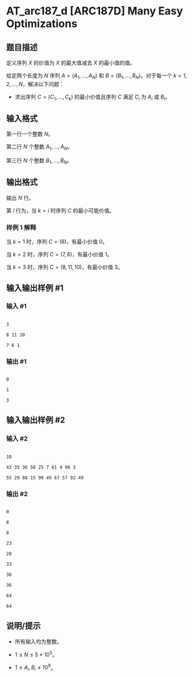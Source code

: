 # AT_arc187_d [ARC187D] Many Easy Optimizations

## 题目描述

定义序列 $X$ 的价值为 $X$ 的最大值减去 $X$ 的最小值的值。

给定两个长度为 $N$ 序列 $A=(A_1,\dots,A_N)$ 和 $B=(B_1,\dots,B_N)$。对于每一个 $k=1,2,\dots,N$，解决以下问题：

- 求出序列 $C=(C_1,\dots,C_k)$ 的最小价值且序列 $C$ 满足 $C_i$ 为 $A_i$ 或 $B_i$。

## 输入格式

第一行一个整数 $N$。

第二行 $N$ 个整数 $A_1,\dots,A_N$。

第三行 $N$ 个整数 $B_1,\dots,B_N$。

## 输出格式

输出 $N$ 行。

第 $i$ 行为，当 $k=i$ 时序列 $C$ 的最小可能价值。

### 样例 1 解释

当 $k=1$ 时，序列 $C=(8)$，有最小价值 $0$。

当 $k=2$ 时，序列 $C=(7,6)$，有最小价值 $1$。

当 $k=3$ 时，序列 $C=(8,11,10)$，有最小价值 $3$。

## 输入输出样例 #1

### 输入 #1

```
3
8 11 10
7 6 1
```

### 输出 #1

```
0
1
3
```

## 输入输出样例 #2

### 输入 #2

```
10
43 35 36 58 25 7 61 4 96 3
55 29 88 15 99 49 67 57 92 49
```

### 输出 #2

```
0
8
8
23
28
33
36
36
64
64
```

## 说明/提示

- 所有输入均为整数。
- $1\le N\le 5\times 10^5$。
- $1\le A_i,B_i\le 10^9$。